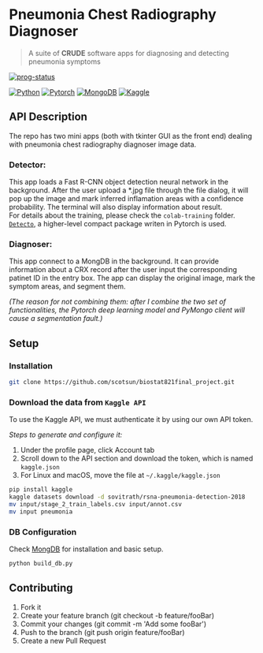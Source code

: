 
# Pneumonia Chest Radiography Diagnoser
> A suite of **CRUDE** software apps for diagnosing and detecting pneumonia symptoms

[![prog-status](https://img.shields.io/badge/status-submit%20for%20final-bright?style=plastic)](https://shields.io/)


[![Python](https://img.shields.io/badge/Python-FFD43B?style=plastic&logo=python&logoColor=blue)](https://www.python.org/)
[![Pytorch](https://img.shields.io/badge/PyTorch-EE4C2C?style=plastic&logo=PyTorch&logoColor=white)](https://pytorch.org/)
[![MongoDB](https://img.shields.io/badge/MongoDB-4EA94B?style=plastic&logo=mongodb&logoColor=white)](https://www.mongodb.com/)
[![Kaggle](https://img.shields.io/badge/Kaggle-20BEFF?style=plastic&logo=Kaggle&logoColor=white)](https://www.kaggle.com/)


## API Description
The repo has two mini apps (both with tkinter GUI as the front end) dealing with pneumonia chest radiography diagnoser image data.

### **Detector**:  
This app loads a Fast R-CNN object detection neural network in the background. After the user upload a *.jpg file through the file dialog, it will pop up the image and mark inferred inflamation areas with a confidence probability. The terminal will also display information about result.  
For details about the training, please check the `colab-training` folder. [`Detecto`](https://detecto.readthedocs.io/en/latest/), a higher-level compact package writen in Pytorch is used.

### **Diagnoser**:
This app connect to a MongDB in the background. It can provide information about a CRX record after the user input the corresponding patinet ID in the entry box. The app can display the original image, mark the symptom areas, and segment them.

*(The reason for not combining them: after I combine the two set of functionalities, the Pytorch deep learning model and PyMongo client will cause a segmentation fault.)*


## Setup
### Installation
```sh
git clone https://github.com/scotsun/biostat821final_project.git
```

### Download the data from `Kaggle API`

To use the Kaggle API, we must authenticate it by using our own API token.

*Steps to generate and configure it:*  
1. Under the profile page, click Account tab
2. Scroll down to the API section and download the token, which is named `kaggle.json`
3. For Linux and macOS, move the file at `~/.kaggle/kaggle.json`

```sh
pip install kaggle
kaggle datasets download -d sovitrath/rsna-pneumonia-detection-2018
mv input/stage_2_train_labels.csv input/annot.csv
mv input pneumonia
```

### DB Configuration
Check [MongDB](https://www.mongodb.com/docs/manual/introduction/) for installation and basic setup.
```sh
python build_db.py
```
## Contributing
1. Fork it
2. Create your feature branch (git checkout -b feature/fooBar)
3. Commit your changes (git commit -m 'Add some fooBar')
4. Push to the branch (git push origin feature/fooBar)
5. Create a new Pull Request